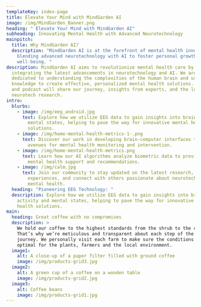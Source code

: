 ```yaml
---
templateKey: index-page
title: Elevate Your Mind with MindGarden AI
image: /img/MindGarden_Banner.png
heading: " Elevate Your Mind with MindGarden AI"
subheading: Innovating Mental Health with Advanced Neurotechnology
mainpitch:
  title: Why MindGarden AI?
  description: "MindGarden AI is at the forefront of mental health innovation,
    blending advanced neurotechnology with AI to foster personal growth and
    well-being. "
description: MindGarden AI aims to revolutionize mental health care by
  integrating the latest advancements in neurotechnology and AI. We are
  dedicated to understanding the complexities of the human brain and using that
  knowledge to create effective, personalized mental health solutions. Our blog
  and podcast will share our journey, insights from experts, and the latest in
  neurotech research.
intro:
  blurbs:
    - image: /img/eeg_android.jpg
      text: Explore how we utilize EEG data to gain insights into brain activity and
        mental states, helping to pave the way for innovative mental health
        solutions.
    - image: /img/home-mental-health-metrics-1-.png
      text: Discover our work in developing brain-computer interfaces that offer new
        avenues for mental health monitoring and intervention.
    - image: /img/home-mental-health-metrics.png
      text: Learn how our AI algorithms analyze biometric data to provide personalized
        mental health support and recommendations.
    - image: /img/calm.jpg
      text: Join our community to stay updated on the latest research, share your
        experiences, and connect with others passionate about neurotech and
        mental health.
  heading: "Pioneering EEG Technology: "
  description: Explore how we utilize EEG data to gain insights into brain
    activity and mental states, helping to pave the way for innovative mental
    health solutions.
main:
  heading: Great coffee with no compromises
  description: >
    We hold our coffee to the highest standards from the shrub to the cup.
    That’s why we’re meticulous and transparent about each step of the coffee’s
    journey. We personally visit each farm to make sure the conditions are
    optimal for the plants, farmers and the local environment.
  image1:
    alt: A close-up of a paper filter filled with ground coffee
    image: /img/products-grid3.jpg
  image2:
    alt: A green cup of a coffee on a wooden table
    image: /img/products-grid2.jpg
  image3:
    alt: Coffee beans
    image: /img/products-grid1.jpg
---
```

